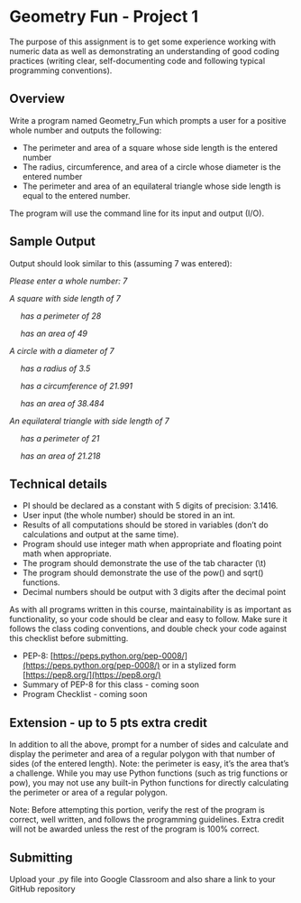 # Geometry Fun - Project 1

The purpose of this assignment is to get some experience working with numeric data as well as demonstrating an understanding of good coding practices (writing clear, self-documenting code and following typical programming conventions).

## Overview

Write a program named Geometry_Fun which prompts a user for a positive whole number and outputs the following:
- The perimeter and area of a square whose side length is the entered number
- The radius, circumference, and area of a circle whose diameter is the entered number
- The perimeter and area of an equilateral triangle whose side length is equal to the entered number.

The program will use the command line for its input and output (I/O).

## Sample Output

Output should look similar to this (assuming 7 was entered):

*Please enter a whole number: 7*

*A square with side length of 7*

&nbsp;&nbsp;&nbsp;&nbsp; *has a perimeter of 28*

&nbsp;&nbsp;&nbsp;&nbsp; *has an area of 49*

*A circle with a diameter of 7*

&nbsp;&nbsp;&nbsp;&nbsp; *has a radius of 3.5*

&nbsp;&nbsp;&nbsp;&nbsp; *has a circumference of 21.991*

&nbsp;&nbsp;&nbsp;&nbsp; *has an area of 38.484*

*An equilateral triangle with side length of 7*

&nbsp;&nbsp;&nbsp;&nbsp;    *has a perimeter of 21*

&nbsp;&nbsp;&nbsp;&nbsp;    *has an area of 21.218*

## Technical details
- PI should be declared as a constant with 5 digits of precision: 3.1416.
- User input (the whole number) should be stored in an int.
- Results of all computations should be stored in variables (don’t do calculations and output at the same time).
- Program should use integer math when appropriate and floating point math when appropriate.
- The program should demonstrate the use of the tab character (\t)
- The program should demonstrate the use of the pow() and sqrt() functions.
- Decimal numbers should be output with 3 digits after the decimal point

As with all programs written in this course, maintainability is as important as functionality, so your code should be clear and easy to follow.  Make sure it follows the class coding conventions, and double check your code against this checklist before submitting.

- PEP-8: [https://peps.python.org/pep-0008/](https://peps.python.org/pep-0008/) or in a stylized form [https://pep8.org/](https://pep8.org/)
- Summary of PEP-8 for this class - coming soon
- Program Checklist - coming soon

## Extension - up to 5 pts extra credit
In addition to all the above, prompt for a number of sides and calculate and display the perimeter and area of a regular polygon with that number of sides (of the entered length). Note: the perimeter is easy, it’s the area that’s a challenge. While you may use Python functions (such as trig functions or pow), you may not use any built-in Python functions for directly calculating the perimeter or area of a regular polygon.

Note: Before attempting this portion, verify the rest of the program is correct, well written, and follows the programming guidelines. Extra credit will not be awarded unless the rest of the program is 100% correct.

## Submitting

Upload your .py file into Google Classroom and also share a link to your GitHub repository
